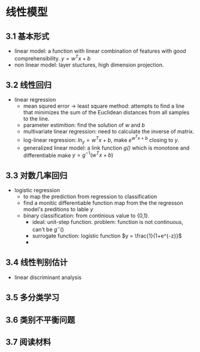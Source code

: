 # 线性模型
## 3.1 基本形式
- linear model: a function with linear combination of features with good comprehensibility. $y = w^{T}x + b$
- non linear model: layer stuctures, high dimension projection.

## 3.2 线性回归
- linear regression
	- mean squred error -> least square method: attempts to find a line that minimizes the sum of the Euclidean distances from all samples to the line.
	- parameter estimition: find the solution of $w$ and $b$
	- multivariate linear regression: need to calculate the inverse of matrix.
	- log-linear regression: $ln_y = w^{T}x + b$,  make $e^{w^{T}x+b}$ closing to $y$.
	- generalized linear model: a link function *g()*  which is monotone and differentiable make  $y = g^{-1}(w^{T}x+b)$

## 3.3 对数几率回归
- logistic regression
	- to map the prediction from regression to classification
	- find a monitic differentiable function map from the the regresson model's preditions to lable $y$ 
	- binary classification: from continious value to {0,1}.
		- ideal: unit-step function. problem: function is not continuous, can't be $g^-()$
		- surrogate function: logistic function $y = \frac{1}{1+e^{-z}}$
		- 

## 3.4 线性判别估计 
- linear discriminant analysis

## 3.5 多分类学习 

## 3.6 类别不平衡问题

## 3.7 阅读材料
